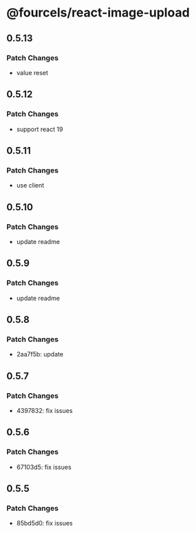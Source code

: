 # @fourcels/react-image-upload

## 0.5.13

### Patch Changes

- value reset

## 0.5.12

### Patch Changes

- support react 19

## 0.5.11

### Patch Changes

- use client

## 0.5.10

### Patch Changes

- update readme

## 0.5.9

### Patch Changes

- update readme

## 0.5.8

### Patch Changes

- 2aa7f5b: update

## 0.5.7

### Patch Changes

- 4397832: fix issues

## 0.5.6

### Patch Changes

- 67103d5: fix issues

## 0.5.5

### Patch Changes

- 85bd5d0: fix issues
